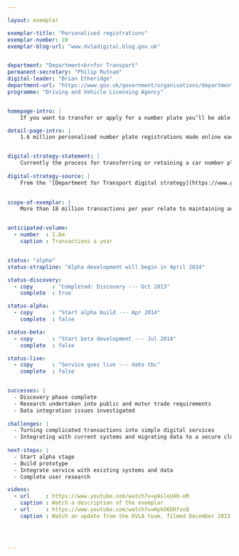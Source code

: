 ```yaml
---

layout: exemplar

exemplar-title: "Personalised registrations"
exemplar-number: 10
exemplar-blog-url: "www.dvladigital.blog.gov.uk"


department: "Department<br>for Transport"
permanent-secretary: "Philip Rutnam"
digital-leader: "Brian Etheridge"
department-url: "https://www.gov.uk/government/organisations/department-for-transport"
programme: "Driving and Vehicle Licensing Agency"


homepage-intro: |
    If you want to transfer or apply for a number plate you’ll be able do it online, without having to visit a DVLA office

detail-page-intro: |
    1.6 million personalised number plate registrations made online each year


digital-strategy-statement: |
    Currently the process for transferring or retaining a car number plate and related services is a paper transaction, often carried out at a DVLA local Office. This process will be digitised so the customer or an intermediary can do it online.
    
digital-strategy-source: |
    From the '[Department for Transport digital strategy](https://www.gov.uk/government/publications/department-for-transport-digital-strategy)' – December 2012
    

scope-of-exemplar: |
    More than 18 million transactions per year relate to maintaining accurate records of vehicles, their keepers, and personalised registrations.  These include disposal to trade, acquisition from trade, notification of change or death of a keeper, retention of a registration mark, and assigning a registration mark.  The Vehicle Management and Personalised Registration exemplars will deliver fully digital services for these transactions, and improve the quality and accuracy of data for DVLA and its external stakeholders.


anticipated-volume:
  - number  : 1.6m
    caption : Transactions a year


status: "alpha"
status-strapline: "Alpha development will begin in April 2014"

status-discovery:
  - copy      : "Completed: Discovery --- Oct 2013"
    complete  : true

status-alpha:
  - copy      : "Start alpha build --- Apr 2014"
    complete  : false

status-beta:
  - copy      : "Start beta development --- Jul 2014"
    complete  : false

status-live:
  - copy      : "Service goes live --- date tbc"
    complete  : false


successes: |
  - Discovery phase complete
  - Research undertaken into public and motor trade requirements
  - Data integration issues investigated
  
challenges: |
  - Turning complicated transactions into simple digital services
  - Integrating with current systems and migrating data to a secure cloud environment
  
next-steps: |
  - Start alpha stage
  - Build prototype
  - Integrate service with existing systems and data
  - Complete user research

videos:
  - url     : https://www.youtube.com/watch?v=pAsleU4b-oM
    caption : Watch a description of the exemplar
  - url     : https://www.youtube.com/watch?v=HykO6DRfznQ
    caption : Watch an update from the DVLA team, filmed December 2013




---
```




